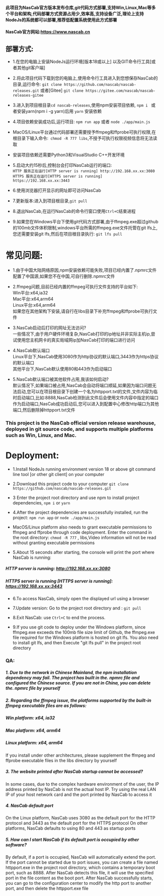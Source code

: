 #### 此项目为NasCab官方版本发布仓库,git代码方式部署,支持Win,Linux,Mac等多个平台和架构,代码部署方式资源占用少,效率高,支持设备广泛,理论上支持NodeJs的系统都可以部署,推荐低配置系统使用此方式部署
#### NasCab官方网站:https://www.nascab.cn
## 部署方式:
- 1.在您的电脑上安装NodeJs运行环境[版本18或以上] 以及GIT命令行工具[或者其他git客户端]  

- 2.将此项目代码下载到您的电脑上,使用命令行工具进入到您想保存NasCab的目录,运行命令: `git clone https://github.com/nascab/nascab-releases.git`  或者[Gitee] `git clone https://gitee.com/nascab/nascab-releases-gitee`

- 3.进入到项目根目录`cd nascab-releases`,使用npm安装项目依赖, `npm i ` 或者安装yarn(npm i -g yarn)后用 `yarn` 安装依赖


- 4.项目依赖安装成功后,运行项目: `npm run app` 或者 `node ./app/main.js`
- MacOS/Linux平台通过代码部署还需要授予ffmpeg和ffprobe可执行权限,在根目录下输入命令:` chmod -R 777 libs`,不授予可执行权限视频信息将无法读取
- 安装项目依赖还需要Python3和VisualStudio C++开发环境


- 5.启动大约15秒后,控制台会打印NasCab运行的端口:  
`HTTP 服务正在运行[HTTP server is running] http://192.168.xx.xx:3080 `  
`HTTPS 服务正在运行[HTTPS server is running]  https://192.168.xx.xx:3443 `    

- 6.使用浏览器打开显示的网址即可访问NasCab  

- 7.更新版本:进入到项目根目录,`git pull`  
 
- 8.退出NasCab,在运行NasCab的命令行窗口使用`Ctrl+C`结束进程  

- 9.如果您在Windows平台下使用git代码方式部署,由于ffmpeg.exe超过github的100mb文件体积限制,windows平台所需的ffmpeg.exe文件托管在git lfs上,您还需要安装git lfs,然后在项目根目录执行: `git lfs pull`


# 常见问题:  

- 1.由于中国大陆网络原因,npm安装依赖可能失败,项目已经内置了.npmrc文件配置了中国源,如果您不在中国,可自行删除.npmrc文件   
  
- 2.ffmpeg问题,目前已经内置的ffmpeg可执行文件支持的平台如下:   
Win平台:x64,ia32   
Mac平台:x64,arm64   
Linux平台:x64,arm64    
如果您在其他架构下安装,请自行在libs目录下补充ffmpeg和ffprobe可执行文件   

- 3.NasCab启动后打印的网址无法访问?   
一些情况下,由于用户硬件环境复杂,NasCab打印的ip地址并非实际主机ip,尝试使用您主机网卡的真实局域网ip加NasCab打印的端口进行访问   

- 4.NasCab默认端口   
Linux平台下,NasCab使用3080作为http协议的默认端口,3443作为https协议的默认端口  
其他平台下,NasCab默认使用80和443作为启动端口  

- 5.NasCab默认端口被其他软件占用,我该如何启动?   
默认情况下,如果端口被占用,NasCab会自动将端口顺延,如果因为端口问题无法启动,您可以在项目根目录下创建一个名为httpport.txt的文件,文件内容为临时启动端口,比如:8888,NasCab检测到此文件后会使用文件内容中指定的端口作为启动端口,NasCab成功启动后,您可以进入到配置中心修改http端口为其他端口,然后删除掉httpport.txt文件  



### This project is the NasCab official version release warehouse, deployed in git source code, and supports multiple platforms such as Win, Linux, and Mac.  
# Deployment:  

- 1.Install NodeJs running environment version 18 or above git command line tool [or other git client] on your computer  

- 2.Download this project code to your computer `git clone https://github.com/nascab/nascab-releases.git  `

- 3 Enter the project root directory and use npm to install project dependencies, `npm i`  or `yarn`

- 4.After the project dependencies are successfully installed, run the project: `npm run app` or `node ./app/main.js`  
- MacOS/Linux platform also needs to grant executable permissions to ffmpeg and ffprobe through code deployment. Enter the command in the root directory:  `chmod -R 777` , libs,Video information will not be read without granting executable permissions


- 5.About 15 seconds after starting, the console will print the port where NasCab is running:  
##### HTTP server is running: http://192.168.xx.xx:3080  
##### HTTPS server is running [HTTPS server is running]: https://192.168.xx.xx:3443  

- 6.To access NasCab, simply open the displayed url using a browser

- 7.Update version: Go to the project root directory and : `git pull`

- 8.Exit NasCab: use `Ctrl+C` to end the process.

- 9.If you use git code to deploy under the Windows platform, since ffmpeg.exe exceeds the 100mb file size limit of Github, the ffmpeg.exe file required for the Windows platform is hosted on git lfs. You also need to install git lfs, and then Execute "git lfs pull" in the project root directory

### QA:
##### 1. Due to the network in Chinese Mainland, the npm installation dependency may fail. The project has built in the. npmrc file and configured the Chinese source. If you are not in China, you can delete the. npmrc file by yourself

##### 2. Regarding the ffmpeg issue, the platforms supported by the built-in ffmpeg executable files are as follows:
##### Win platform: x64, ia32
##### Mac platform: x64, arm64
##### Linux platform: x64, arm64
If you install under other architectures, please supplement the ffmpeg and ffprobe executable files in the libs directory by yourself

##### 3. The website printed after NasCab startup cannot be accessed?
In some cases, due to the complex hardware environment of the user, the IP address printed by NasCab is not the actual host IP. Try using the real LAN IP of your host network card and the port printed by NasCab to access it

##### 4. NasCab default port
On the Linux platform, NasCab uses 3080 as the default port for the HTTP protocol and 3443 as the default port for the HTTPS protocol
On other platforms, NasCab defaults to using 80 and 443 as startup ports

##### 5. How can I start NasCab if its default port is occupied by other software?
By default, if a port is occupied, NasCab will automatically extend the port. If the port cannot be started due to port issues, you can create a file named httpport.exe in the project root directory, which contains a temporary boot port, such as 8888. After NasCab detects this file, it will use the specified port in the file content as the boot port. After NasCab successfully starts, you can go to the configuration center to modify the http port to another port, and then delete the httpport.exe file
